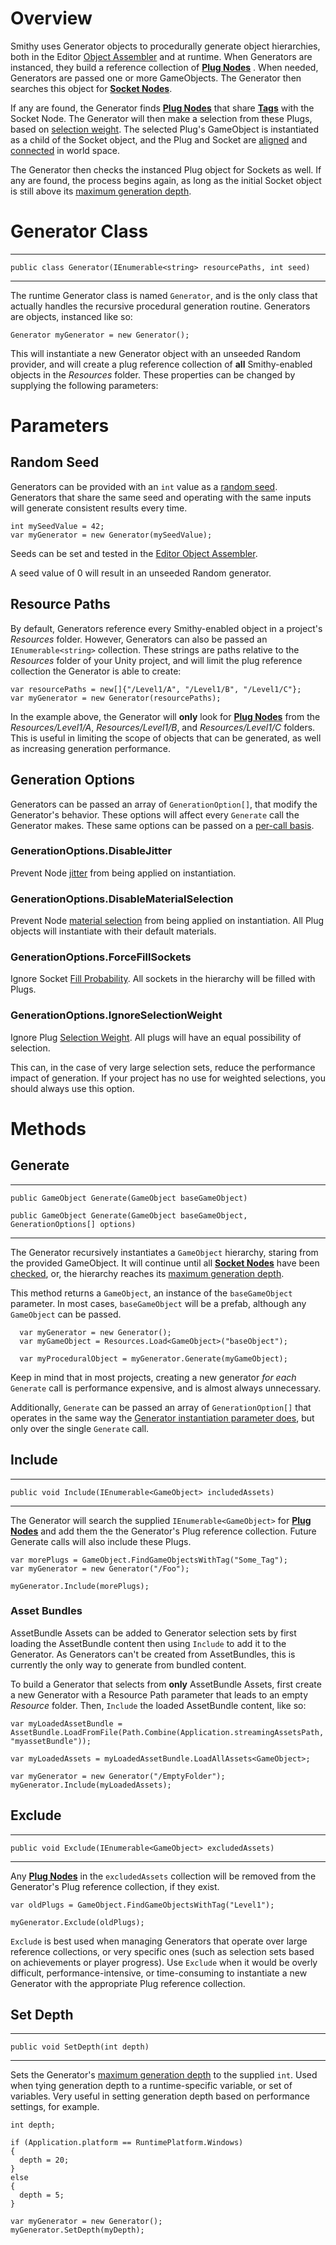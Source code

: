 # Overview
  Smithy uses Generator objects to procedurally generate object hierarchies, both in the
  Editor [Object Assembler](./editor/adapter#object-assembler-panel) and at runtime.
  When Generators are instanced, they build a reference collection of [<i class="fa fa-plug"></i> <b>Plug Nodes</b>](./editor/node#plugs) . When needed, Generators are passed one or more GameObjects. The Generator then searches this object for [<i class="fa fa-plus-square"></i> <b>Socket Nodes</b>](./editor/node#sockets).

  If any are found, the Generator finds [<i class="fa fa-plug"></i> <b>Plug Nodes</b>](./editor/node#plugs)  that share [<i class="fa fa-tags"></i> <b>Tags</b>](./editor/node#tags) with the Socket Node. The Generator will then make a selection from these Plugs, based on [selection weight](./editor/node#plug-weight). The selected Plug's GameObject is instantiated as a child of the Socket object, and the Plug and Socket are [aligned](./editor/node#rotation) and [connected](./editor/node#position) in world space.

  The Generator then checks the instanced Plug object for Sockets as well. If any are found, the process begins again, as long as the initial Socket object is still above its [maximum generation depth](./editor/adapter#generation-depth).

# Generator Class
---
```
public class Generator(IEnumerable<string> resourcePaths, int seed)
```
---
  The runtime Generator class is named ```Generator```, and is the only class that actually handles the recursive procedural generation routine. Generators are objects, instanced like so:

```
Generator myGenerator = new Generator();
```

This will instantiate a new Generator object with an unseeded Random provider, and will create a plug reference collection of **all** Smithy-enabled objects in the *Resources* folder. These properties can be changed by supplying the following parameters:

# Parameters
## Random Seed
  Generators can be provided with an ```int``` value as a [random seed](https://en.wikipedia.org/wiki/Random_seed). Generators that share the same seed and operating with the same inputs will generate consistent results every time.

```
int mySeedValue = 42;
var myGenerator = new Generator(mySeedValue);
```

  Seeds can be set and tested in the [Editor Object Assembler](./editor/adapter#generation-seed).

  A seed value of 0 will result in an unseeded Random generator.

## Resource Paths
  By default, Generators reference every Smithy-enabled object in a project's *Resources* folder. However, Generators can also be passed an ```IEnumerable<string>``` collection. These strings are paths relative to the *Resources* folder of your Unity project, and will limit the plug reference collection the Generator is able to create:

```
var resourcePaths = new[]{"/Level1/A", "/Level1/B", "/Level1/C"};
var myGenerator = new Generator(resourcePaths);
```

In the example above, the Generator will **only** look for [<i class="fa fa-plug"></i><b>Plug Nodes</b>](./editor/node#plugs)  from the *Resources/Level1/A*, *Resources/Level1/B*, and *Resources/Level1/C* folders. This is useful in limiting the scope of objects that can be generated, as well as increasing generation performance.

## Generation Options
  Generators can be passed an array of ```GenerationOption[]```, that modify the Generator's behavior. These options will affect every ```Generate``` call the Generator makes. These same options can be passed on a [per-call basis](#generate).

### GenerationOptions.DisableJitter
  Prevent Node [jitter](./editor/node#generation-jitter) from being applied on instantiation.

### GenerationOptions.DisableMaterialSelection
  Prevent Node [material selection](./editor/node#material-options) from being applied on instantiation. All Plug objects will instantiate with their default materials.

### GenerationOptions.ForceFillSockets
  Ignore Socket [Fill Probability](./editor/node#socket-probability). All sockets in the hierarchy will be filled with Plugs.

### GenerationOptions.IgnoreSelectionWeight
  Ignore Plug [Selection Weight](./editor/node#plug-weight). All plugs will have an equal possibility of selection.

  <div class="panel panel-default">
    <div class="panel-body">
    This can, in the case of very large selection sets, reduce the performance impact of generation. If your project has no use for weighted selections, you should always use this option.
    </div>
  </div>

# Methods
## Generate
---
```
public GameObject Generate(GameObject baseGameObject)

public GameObject Generate(GameObject baseGameObject, GenerationOptions[] options)
```
---

  The Generator recursively instantiates a ```GameObject``` hierarchy, staring from the provided GameObject. It will continue until all [<i class="fa fa-plus-square"></i><b>Socket Nodes</b>](./editor/node#sockets) have been [checked](./editor/node#socket-probability), or, the hierarchy reaches its [maximum generation depth](./editor/adapter#generation-depth).

  This method returns a ```GameObject```, an instance of the ```baseGameObject``` parameter. In most cases, ```baseGameObject``` will be a prefab, although any ```GameObject``` can be passed.

```
  var myGenerator = new Generator();
  var myGameObject = Resources.Load<GameObject>("baseObject");

  var myProceduralObject = myGenerator.Generate(myGameObject);
```

Keep in mind that in most projects, creating a new generator *for each* ```Generate``` call is performance expensive, and is almost always unnecessary.

Additionally, ```Generate``` can be passed an array of ```GenerationOption[]``` that operates in the same way the [Generator instantiation parameter does](#generation-options), but only over the single ```Generate``` call.

## Include
---
```
public void Include(IEnumerable<GameObject> includedAssets)
```
---

  The Generator will search the supplied ```IEnumerable<GameObject>``` for [<i class="fa fa-plug"></i><b>Plug Nodes</b>](./editor/node#plugs) and add them the the Generator's Plug reference collection. Future Generate calls will also include these Plugs.

```
var morePlugs = GameObject.FindGameObjectsWithTag("Some_Tag");
var myGenerator = new Generator("/Foo");

myGenerator.Include(morePlugs);
```
### Asset Bundles

AssetBundle Assets can be added to Generator selection sets by first loading the AssetBundle content then using ```Include``` to add it to the Generator. As Generators can't be created from AssetBundles, this is currently the only way to generate from bundled content.

To build a Generator that selects from **only** AssetBundle Assets, first create a new Generator with a Resource Path parameter that leads to an empty *Resource* folder. Then, ```Include``` the loaded AssetBundle content, like so:
```
var myLoadedAssetBundle = AssetBundle.LoadFromFile(Path.Combine(Application.streamingAssetsPath, "myassetBundle"));

var myLoadedAssets = myLoadedAssetBundle.LoadAllAssets<GameObject>;

var myGenerator = new Generator("/EmptyFolder");
myGenerator.Include(myLoadedAssets);
```


## Exclude
---
```
public void Exclude(IEnumerable<GameObject> excludedAssets)
```
---

  Any [<i class="fa fa-plug"></i><b>Plug Nodes</b>](./editor/node#plugs) in the ```excludedAssets``` collection will be removed from the Generator's Plug reference collection, if they exist.

```
var oldPlugs = GameObject.FindGameObjectsWithTag("Level1");

myGenerator.Exclude(oldPlugs);
```

  ``Exclude`` is best used when managing Generators that operate over large reference collections, or very specific ones (such as selection sets based on achievements or player progress). Use ```Exclude``` when it would be overly difficult, performance-intensive, or time-consuming to instantiate a new Generator with the appropriate Plug reference collection.

## Set Depth
---
```
public void SetDepth(int depth)
```
---

  Sets the Generator's [maximum generation depth](./editor/adapter#generation-depth) to the supplied ```int```. Used when tying generation depth to a runtime-specific variable, or set of variables. Very useful in setting generation depth based on performance settings, for example.

```
int depth;

if (Application.platform == RuntimePlatform.Windows)
{
  depth = 20;
}
else
{
  depth = 5;
}

var myGenerator = new Generator();  
myGenerator.SetDepth(myDepth);
```
